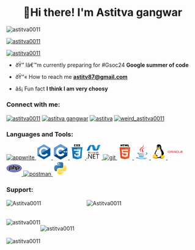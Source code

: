 <h1 align="center"> 👋Hi there! I'm Astitva gangwar</h1>

<p align="left"> <img src="https://komarev.com/ghpvc/?username=astitva0011&label=Profile%20views&color=0e75b6&style=flat" alt="astitva0011" /> </p>

<p align="left"> <a href="https://github.com/ryo-ma/github-profile-trophy"><img src="https://github-profile-trophy.vercel.app/?username=astitva0011" alt="astitva0011" /></a> </p>

<p align="left"> <a href="https://twitter.com/astitva0011" target="blank"><img src="https://img.shields.io/twitter/follow/astitva0011?logo=twitter&style=for-the-badge" alt="astitva0011" /></a> </p>

- ðŸ”­ Iâ€™m currently preparing for #Gsoc24 **Google summer of code**

- ðŸ“« How to reach me **astitv87@gmail.com**

- âš¡ Fun fact **I think I am very choosy**

<h3 align="left">Connect with me:</h3>
<p align="left">
<a href="https://twitter.com/astitva0011" target="blank"><img align="center" src="https://raw.githubusercontent.com/rahuldkjain/github-profile-readme-generator/master/src/images/icons/Social/twitter.svg" alt="astitva0011" height="30" width="40" /></a>
<a href="https://linkedin.com/in/astitva gangwar" target="blank"><img align="center" src="https://raw.githubusercontent.com/rahuldkjain/github-profile-readme-generator/master/src/images/icons/Social/linked-in-alt.svg" alt="astitva gangwar" height="30" width="40" /></a>
<a href="https://stackoverflow.com/users/astitva" target="blank"><img align="center" src="https://raw.githubusercontent.com/rahuldkjain/github-profile-readme-generator/master/src/images/icons/Social/stack-overflow.svg" alt="astitva" height="30" width="40" /></a>
<a href="https://instagram.com/weird_astitva0011" target="blank"><img align="center" src="https://raw.githubusercontent.com/rahuldkjain/github-profile-readme-generator/master/src/images/icons/Social/instagram.svg" alt="weird_astitva0011" height="30" width="40" /></a>
</p>

<h3 align="left">Languages and Tools:</h3>
<p align="left"> <a href="https://appwrite.io" target="_blank" rel="noreferrer"> <img src="https://www.vectorlogo.zone/logos/appwriteio/appwriteio-icon.svg" alt="appwrite" width="40" height="40"/> </a> <a href="https://www.cprogramming.com/" target="_blank" rel="noreferrer"> <img src="https://raw.githubusercontent.com/devicons/devicon/master/icons/c/c-original.svg" alt="c" width="40" height="40"/> </a> <a href="https://www.w3schools.com/cpp/" target="_blank" rel="noreferrer"> <img src="https://raw.githubusercontent.com/devicons/devicon/master/icons/cplusplus/cplusplus-original.svg" alt="cplusplus" width="40" height="40"/> </a> <a href="https://www.w3schools.com/css/" target="_blank" rel="noreferrer"> <img src="https://raw.githubusercontent.com/devicons/devicon/master/icons/css3/css3-original-wordmark.svg" alt="css3" width="40" height="40"/> </a> <a href="https://dotnet.microsoft.com/" target="_blank" rel="noreferrer"> <img src="https://raw.githubusercontent.com/devicons/devicon/master/icons/dot-net/dot-net-original-wordmark.svg" alt="dotnet" width="40" height="40"/> </a> <a href="https://git-scm.com/" target="_blank" rel="noreferrer"> <img src="https://www.vectorlogo.zone/logos/git-scm/git-scm-icon.svg" alt="git" width="40" height="40"/> </a> <a href="https://www.w3.org/html/" target="_blank" rel="noreferrer"> <img src="https://raw.githubusercontent.com/devicons/devicon/master/icons/html5/html5-original-wordmark.svg" alt="html5" width="40" height="40"/> </a> <a href="https://www.java.com" target="_blank" rel="noreferrer"> <img src="https://raw.githubusercontent.com/devicons/devicon/master/icons/java/java-original.svg" alt="java" width="40" height="40"/> </a> <a href="https://www.linux.org/" target="_blank" rel="noreferrer"> <img src="https://raw.githubusercontent.com/devicons/devicon/master/icons/linux/linux-original.svg" alt="linux" width="40" height="40"/> </a> <a href="https://www.oracle.com/" target="_blank" rel="noreferrer"> <img src="https://raw.githubusercontent.com/devicons/devicon/master/icons/oracle/oracle-original.svg" alt="oracle" width="40" height="40"/> </a> <a href="https://www.php.net" target="_blank" rel="noreferrer"> <img src="https://raw.githubusercontent.com/devicons/devicon/master/icons/php/php-original.svg" alt="php" width="40" height="40"/> </a> <a href="https://postman.com" target="_blank" rel="noreferrer"> <img src="https://www.vectorlogo.zone/logos/getpostman/getpostman-icon.svg" alt="postman" width="40" height="40"/> </a> <a href="https://www.python.org" target="_blank" rel="noreferrer"> <img src="https://raw.githubusercontent.com/devicons/devicon/master/icons/python/python-original.svg" alt="python" width="40" height="40"/> </a> </p>


<h3 align="left">Support:</h3>
<p><a href="https://www.buymeacoffee.com/Astitva0011"> <img align="left" src="https://cdn.buymeacoffee.com/buttons/v2/default-yellow.png" height="50" width="210" alt="Astitva0011" /></a><a href="https://ko-fi.com/Astitva0011"> <img align="left" src="https://cdn.ko-fi.com/cdn/kofi3.png?v=3" height="50" width="210" alt="Astitva0011" /></a></p><br><br>


<p><img align="left" src="https://github-readme-stats.vercel.app/api/top-langs?username=astitva0011&show_icons=true&locale=en&layout=compact" alt="astitva0011" /></p>

<p>&nbsp;<img align="center" src="https://github-readme-stats.vercel.app/api?username=astitva0011&show_icons=true&locale=en" alt="astitva0011" /></p>

<p><img align="center" src="https://github-readme-streak-stats.herokuapp.com/?user=astitva0011&" alt="astitva0011" /></p>
